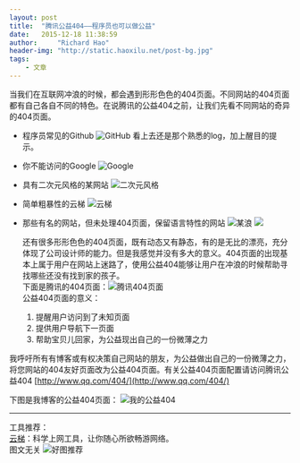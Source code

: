 ```yaml
---
layout: post
title:  "腾讯公益404——程序员也可以做公益"
date:   2015-12-18 11:38:59
author:     "Richard Hao"
header-img: "http://static.haoxilu.net/post-bg.jpg"
tags:
    - 文章
---
```

  当我们在互联网冲浪的时候，都会遇到形形色色的404页面。不同网站的404页面都有自己各自不同的特色。在说腾讯的公益404之前，让我们先看不同网站的奇异的404页面。

- 程序员常见的Github 
  ![GitHub](http://static.haoxilu.net/@/post/2015-12-18-tencent-public-good-404/github-404.png)
  看上去还是那个熟悉的log，加上醒目的提示。
- 你不能访问的Google
  ![Google](http://static.haoxilu.net/@/post/2015-12-18-tencent-public-good-404/google-404.png)
- 具有二次元风格的某网站
  ![二次元风格](http://static.haoxilu.net/@/post/2015-12-18-tencent-public-good-404/k-on-glico-moeblob-marketing-404-error-003.jpg)
- 简单粗暴性的云梯
 ![云梯](http://static.haoxilu.net/@/post/2015-12-18-tencent-public-good-404/vpncloud-404.png)
- 那些有名的网站，但未处理404页面，保留语言特性的网站
  ![某浪](http://static.haoxilu.net/@/post/2015-12-18-tencent-public-good-404/404.png)
  ![](http://static.haoxilu.net/@/post/2015-12-18-tencent-public-good-404/net-error-404.png)
  
  还有很多形形色色的404页面，既有动态又有静态，有的是无比的漂亮，充分体现了公司设计师的能力。但是我感觉并没有多大的意义。404页面的出现基本上属于用户在网站上迷路了，使用公益404能够让用户在冲浪的时候帮助寻找哪些还没有找到家的孩子。  
  下面是腾讯的404页面：![腾讯404页面](http://static.haoxilu.net/@/post/2015-12-18-tencent-public-good-404/tencent-404.png)    
  公益404页面的意义：    
  	1. 提醒用户访问到了未知页面   
  	2. 提供用户导航下一页面    
  	3. 帮助宝贝儿回家，为公益现出自己的一份微薄之力     
  	
 我呼吁所有有博客或有权决策自己网站的朋友，为公益做出自己的一份微薄之力，将您网站的404友好页面改为公益404页面。有关公益404页面配置请访问腾讯公益404 [http://www.qq.com/404/](http://www.qq.com/404/)    
 
下图是我博客的公益404页面： 
![我的公益404](http://static.haoxilu.net/@/post/2015-12-18-tencent-public-good-404/public-good-404.png)


---
>>
工具推荐：  
[云梯](http://getizi.com/?r=5d2f34d8aeda1be3)：科学上网工具，让你随心所欲畅游网络。    
图文无关
![好图推荐](http://static.haoxilu.net/@/post/2015-12-18-tencent-public-good-404/10583959_786447381461351_3975479632213226952_n.jpg)
  
  
